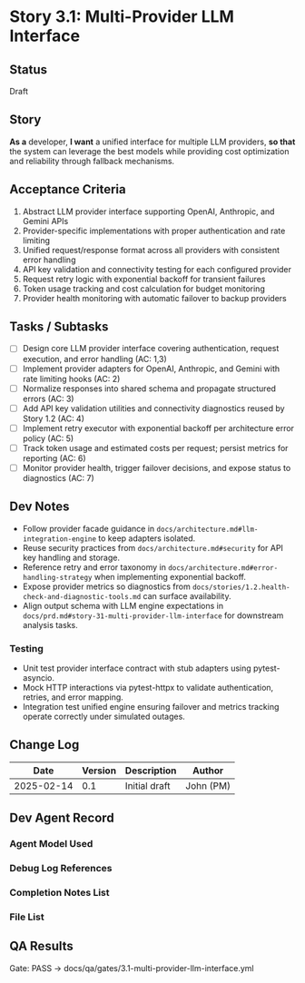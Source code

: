 # Story 3.1: Multi-Provider LLM Interface

## Status
Draft

## Story
**As a** developer,
**I want** a unified interface for multiple LLM providers,
**so that** the system can leverage the best models while providing cost optimization and reliability through fallback mechanisms.

## Acceptance Criteria
1. Abstract LLM provider interface supporting OpenAI, Anthropic, and Gemini APIs
2. Provider-specific implementations with proper authentication and rate limiting
3. Unified request/response format across all providers with consistent error handling
4. API key validation and connectivity testing for each configured provider
5. Request retry logic with exponential backoff for transient failures
6. Token usage tracking and cost calculation for budget monitoring
7. Provider health monitoring with automatic failover to backup providers

## Tasks / Subtasks
- [ ] Design core LLM provider interface covering authentication, request execution, and error handling (AC: 1,3)
- [ ] Implement provider adapters for OpenAI, Anthropic, and Gemini with rate limiting hooks (AC: 2)
- [ ] Normalize responses into shared schema and propagate structured errors (AC: 3)
- [ ] Add API key validation utilities and connectivity diagnostics reused by Story 1.2 (AC: 4)
- [ ] Implement retry executor with exponential backoff per architecture error policy (AC: 5)
- [ ] Track token usage and estimated costs per request; persist metrics for reporting (AC: 6)
- [ ] Monitor provider health, trigger failover decisions, and expose status to diagnostics (AC: 7)

## Dev Notes
- Follow provider facade guidance in `docs/architecture.md#llm-integration-engine` to keep adapters isolated.
- Reuse security practices from `docs/architecture.md#security` for API key handling and storage.
- Reference retry and error taxonomy in `docs/architecture.md#error-handling-strategy` when implementing exponential backoff.
- Expose provider metrics so diagnostics from `docs/stories/1.2.health-check-and-diagnostic-tools.md` can surface availability.
- Align output schema with LLM engine expectations in `docs/prd.md#story-31-multi-provider-llm-interface` for downstream analysis tasks.

### Testing
- Unit test provider interface contract with stub adapters using pytest-asyncio.
- Mock HTTP interactions via pytest-httpx to validate authentication, retries, and error mapping.
- Integration test unified engine ensuring failover and metrics tracking operate correctly under simulated outages.

## Change Log
| Date | Version | Description | Author |
|------|---------|-------------|--------|
| 2025-02-14 | 0.1 | Initial draft | John (PM) |

## Dev Agent Record

### Agent Model Used

### Debug Log References

### Completion Notes List

### File List

## QA Results

Gate: PASS → docs/qa/gates/3.1-multi-provider-llm-interface.yml
